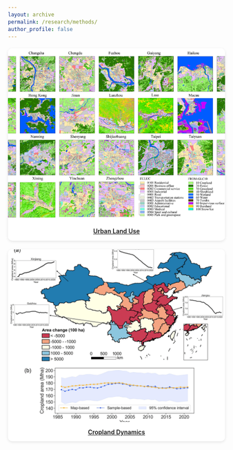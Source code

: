 ```yaml
---
layout: archive
permalink: /research/methods/
author_profile: false
---
```


<style>
.research-grid {
  display: flex;
  flex-wrap: wrap;
  justify-content: center;
  gap: 20px;
  margin-top: 20px;
}

.research-card {
  width: 700px;
  border-radius: 10px;
  overflow: hidden;
  box-shadow: 0 2px 6px rgba(0, 0, 0, 0.1);
  text-align: center;
  background: #fff;
  transition: transform 0.2s;
}

.research-card:hover {
  transform: translateY(-5px);
}

.research-card img {
  width: 100%;
  height: 400px;
  object-fit: cover;
}

.research-card-title {
  padding: 12px;
  font-size: 14px;
  font-weight: 600;
  line-height: 1.3;
}
</style>

<div class="research-grid">

<div class="research-card">
  <a href="/research/methods/euluc">
    <img src="/images/euluc-china-2.png" alt="Theme 1">
    <div class="research-card-title">Urban Land Use</div>
  </a>
</div>

<div class="research-card">
  <a href="/research/methods/cacd">
    <img src="/images/cacd.png" alt="Theme 3">
    <div class="research-card-title">Cropland Dynamics</div>
  </a>
</div>

</div>
